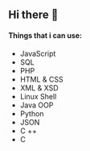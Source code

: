 ## Hi there 👋

#### Things that i can use:
- JavaScript
- SQL
- PHP
- HTML & CSS
- XML & XSD
- Linux Shell
- Java OOP
- Python
- JSON
- C ++
- C
